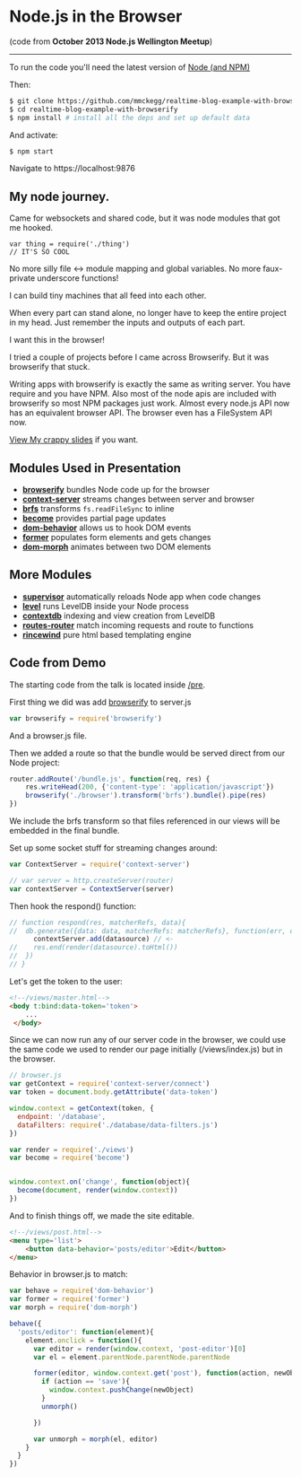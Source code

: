 Node.js in the Browser
===

(code from **October 2013 Node.js Wellington Meetup**)

---

To run the code you'll need the latest version of [Node (and NPM)](http://nodejs.org)

Then:

```bash
$ git clone https://github.com/mmckegg/realtime-blog-example-with-browserify.git
$ cd realtime-blog-example-with-browserify
$ npm install # install all the deps and set up default data
```

And activate:

```bash
$ npm start
```

Navigate to https://localhost:9876

## My node journey. 

Came for websockets and shared code, but it was node modules that got me hooked. 

```
var thing = require('./thing')
// IT'S SO COOL
```

No more silly file <-> module mapping and global variables. No more faux-private underscore functions! 

I can build tiny machines that all feed into each other. 

When every part can stand alone, no longer have to keep the entire project in my head. Just remember the inputs and outputs of each part. 

I want this in the browser!

I tried a couple of projects before I came across Browserify. But it was browserify that stuck. 

Writing apps with browserify is exactly the same as writing server. You have require and you have NPM. Also most of the node apis are included with browserify so most NPM packages just work. Almost every node.js API now has an equivalent browser API. The browser even has a FileSystem API now. 

[View My crappy slides](https://rawgithub.com/mmckegg/realtime-blog-example-with-browserify/master/slides.html) if you want.


## Modules Used in Presentation

- [**browserify**](https://github.com/substack/node-browserify) bundles Node code up for the browser
- [**context-server**](https://github.com/mmckegg/context-server) streams changes between server and browser
- [**brfs**](https://github.com/substack/brfs) transforms `fs.readFileSync` to inline
- [**become**](https://github.com/mmckegg/become) provides partial page updates
- [**dom-behavior**](https://github.com/mmckegg/dom-behavior) allows us to hook DOM events
- [**former**](https://github.com/mmckegg/former) populates form elements and gets changes
- [**dom-morph**](https://github.com/mmckegg/dom-morph) animates between two DOM elements

## More Modules

- [**supervisor**](https://github.com/isaacs/node-supervisor) automatically reloads Node app when code changes
- [**level**](https://github.com/Level/level) runs LevelDB inside your Node process
- [**contextdb**](https://github.com/mmckegg/contextdb) indexing and view creation from LevelDB
- [**routes-router**](https://github.com/Colingo/routes-router) match incoming requests and route to functions
- [**rincewind**](https://github.com/mmckegg/rincewind) pure html based templating engine

## Code from Demo

The starting code from the talk is located inside [/pre](./pre).

First thing we did was add [browserify](https://github.com/substack/node-browserify) to server.js

```js
var browserify = require('browserify')
```

And a browser.js file. 

Then we added a route so that the bundle would be served direct from our Node project:

```js
router.addRoute('/bundle.js', function(req, res) {
	res.writeHead(200, {'content-type': 'application/javascript'})
	browserify('./browser').transform('brfs').bundle().pipe(res)
})
```

We include the brfs transform so that files referenced in our views will be embedded in the final bundle.

Set up some socket stuff for streaming changes around:

```js
var ContextServer = require('context-server')
```

```js
// var server = http.createServer(router)
var contextServer = ContextServer(server)
```

Then hook the respond() function:

```js
// function respond(res, matcherRefs, data){
//  db.generate({data: data, matcherRefs: matcherRefs}, function(err, datasource){
      contextServer.add(datasource) // <-
//    res.end(render(datasource).toHtml())
//  })
// }
```

Let's get the token to the user:

```html
<!--/views/master.html-->
<body t:bind:data-token='token'>
	...
 </body>
```

Since we can now run any of our server code in the browser, we could use the same code we used to render our page initially (/views/index.js) but in the browser.

```js
// browser.js
var getContext = require('context-server/connect')
var token = document.body.getAttribute('data-token')

window.context = getContext(token, {
  endpoint: '/database',   
  dataFilters: require('./database/data-filters.js')
})

var render = require('./views')
var become = require('become')


window.context.on('change', function(object){
  become(document, render(window.context))
})
```

And to finish things off, we made the site editable.

```html
<!--/views/post.html-->
<menu type='list'>
	<button data-behavior='posts/editor'>Edit</button>
</menu>
```

Behavior in browser.js to match:

```js
var behave = require('dom-behavior')
var former = require('former')
var morph = require('dom-morph')

behave({
  'posts/editor': function(element){
    element.onclick = function(){
      var editor = render(window.context, 'post-editor')[0]
      var el = element.parentNode.parentNode.parentNode

      former(editor, window.context.get('post'), function(action, newObject){
        if (action == 'save'){
          window.context.pushChange(newObject)
        }
        unmorph()

      })

      var unmorph = morph(el, editor)
    }
  }
})
```